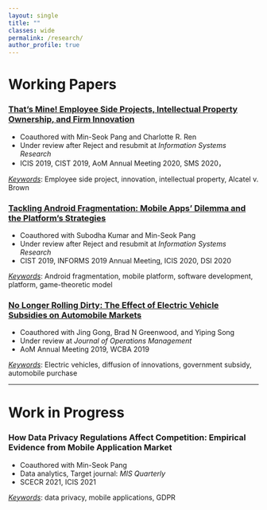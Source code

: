 ```yaml
---
layout: single
title: ""
classes: wide
permalink: /research/
author_profile: true
---
```



# Working Papers

### [That’s Mine! Employee Side Projects, Intellectual Property Ownership, and Firm Innovation](/research/side_project)
 - Coauthored with Min-Seok Pang and Charlotte R. Ren
 - Under review after Reject and resubmit at *Information Systems Research* 
 - ICIS 2019, CIST 2019, AoM Annual Meeting 2020, SMS 2020，
 

 *<u>Keywords</u>*: Employee side project, innovation, intellectual property, Alcatel v. Brown

### [Tackling Android Fragmentation: Mobile Apps’ Dilemma and the Platform’s Strategies](/research/fragmentation)
 - Coauthored with Subodha Kumar and Min-Seok Pang
 - Under review after Reject and resubmit at *Information Systems Research*
 - CIST 2019, INFORMS 2019 Annual Meeting, ICIS 2020, DSI 2020

 *<u>Keywords</u>*: Android fragmentation, mobile platform, software development, platform, game-theoretic model


### [No Longer Rolling Dirty: The Effect of Electric Vehicle Subsidies on Automobile Markets](/research/ev)
 - Coauthored with Jing Gong, Brad N Greenwood, and Yiping Song 
 - Under review at *Journal of Operations Management*
 - AoM Annual Meeting 2019, WCBA 2019

 *<u>Keywords</u>*: Electric vehicles, diffusion of innovations, government subsidy, automobile purchase

----------------------------------------

# Work in Progress
### How Data Privacy Regulations Affect Competition: Empirical Evidence from Mobile Application Market
 - Coauthored with Min-Seok Pang
 - Data analytics, Target journal: *MIS Quarterly*
 - SCECR 2021, ICIS 2021

 *<u>Keywords</u>*: data privacy, mobile applications, GDPR